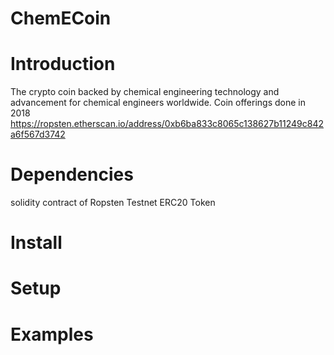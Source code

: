 # ChemECoin

Introduction
============

The crypto coin backed by chemical engineering technology and advancement for chemical engineers worldwide.
Coin offerings done in 2018
https://ropsten.etherscan.io/address/0xb6ba833c8065c138627b11249c842a6f567d3742

Dependencies
============

solidity contract of Ropsten Testnet ERC20 Token

Install
=======


Setup
=====


Examples
========

